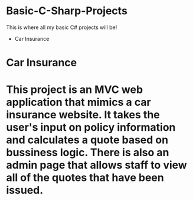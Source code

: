 # Basic-C-Sharp-Projects

This is where all my basic C# projects will be!

* Car Insurance


<h1> Car Insurance <h1/>
 <p> This project is an MVC web application that mimics a car insurance website. It takes the user's input
  on policy information and calculates a quote based on bussiness logic. There is also an admin page 
  that allows staff to  view all of the quotes that have been issued. <p/>
